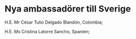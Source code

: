 # Nya ambassadörer till Sverige

H.E. Mr César Tulio Delgado Blandón, Colombia;

H.E. Ms Cristina Latorre Sancho, Spanien;
